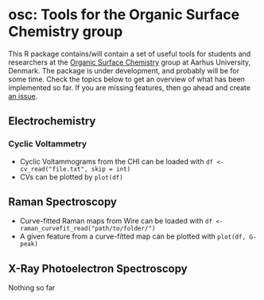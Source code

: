 # osc: Tools for the Organic Surface Chemistry group

This R package contains/will contain a set of useful tools for students and researchers at the [Organic Surface Chemistry](http://surfchem.dk) group at Aarhus University, Denmark. The package is under development, and probably will be for some time. Check the topics below to get an overview of what has been implemented so far. If you are missing features, then go ahead and create [an issue](https://github.com/SPOMAN/osc/issues).

## Electrochemistry

### Cyclic Voltammetry
* Cyclic Voltammograms from the CHI can be loaded with `df <- cv_read("file.txt", skip = int)`
* CVs can be plotted by `plot(df)`

## Raman Spectroscopy
* Curve-fitted Raman maps from Wire can be loaded with `df <- raman_curvefit_read("path/to/folder/")`
* A given feature from a curve-fitted map can be plotted with `plot(df, G-peak)`

## X-Ray Photoelectron Spectroscopy
Nothing so far
